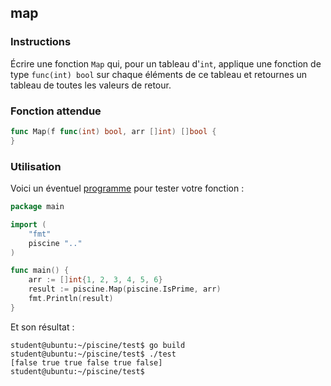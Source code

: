 ## map

### Instructions

Écrire une fonction `Map` qui, pour un tableau d'`int`, applique une fonction de type `func(int) bool` sur chaque éléments de ce tableau et retournes un tableau de toutes les valeurs de retour.

### Fonction attendue

```go
func Map(f func(int) bool, arr []int) []bool {
}
```

### Utilisation

Voici un éventuel [programme](TODO-LINK) pour tester votre fonction :

```go
package main

import (
	"fmt"
	piscine ".."
)

func main() {
	arr := []int{1, 2, 3, 4, 5, 6}
	result := piscine.Map(piscine.IsPrime, arr)
	fmt.Println(result)
}
```

Et son résultat :

```console
student@ubuntu:~/piscine/test$ go build
student@ubuntu:~/piscine/test$ ./test
[false true true false true false]
student@ubuntu:~/piscine/test$
```
